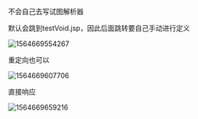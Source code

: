 不会自己去写试图解析器

默认会跳到testVoid.jsp，因此后面跳转要自己手动进行定义

![1564669554267](C:\Users\RuicyQuan\AppData\Roaming\Typora\typora-user-images\1564669554267.png)

重定向也可以

![1564669607706](C:\Users\RuicyQuan\AppData\Roaming\Typora\typora-user-images\1564669607706.png)

直接响应

![1564669659216](C:\Users\RuicyQuan\AppData\Roaming\Typora\typora-user-images\1564669659216.png)

